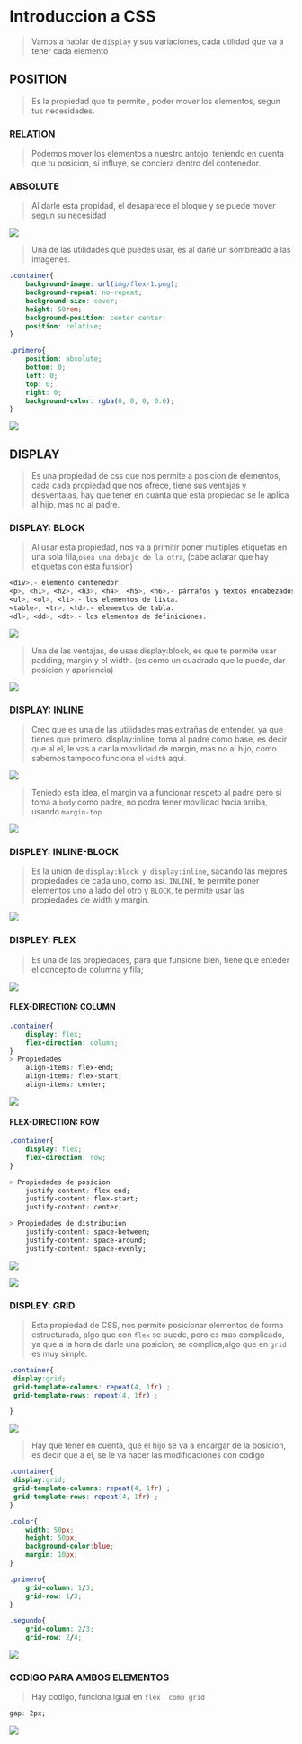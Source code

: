 # Introduccion a CSS

> Vamos a hablar de `display` y sus variaciones, cada utilidad que va a tener cada elemento

## POSITION
> Es la propiedad que te permite , poder  mover los elementos, segun tus necesidades.

### RELATION

> Podemos mover los elementos a nuestro antojo, teniendo en cuenta que tu posicion, si influye, se conciera dentro del contenedor.

### ABSOLUTE

> Al darle esta propidad, el desaparece el bloque y se puede mover segun su necesidad


![](img/position.png)


> Una de las utilidades que puedes usar, es al darle un sombreado a las imagenes.

```CSS
.container{
    background-image: url(img/flex-1.png);
    background-repeat: no-repeat;
    background-size: cover;
    height: 50rem;
    background-position: center center;
    position: relative;
}

.primero{
    position: absolute;
    bottom: 0;
    left: 0;
    top: 0;
    right: 0;
    background-color: rgba(0, 0, 0, 0.6);
}

```

![](img/sombreado.png)


## DISPLAY

> Es una propiedad  de css que nos permite a posicion de elementos, cada cada propiedad que nos ofrece, tiene sus ventajas y desventajas, hay que tener en cuanta que esta propiedad se le aplica al hijo, mas no al padre.

### DISPLAY: BLOCK
> Al usar esta propiedad, nos va a primitir poner multiples etiquetas en una sola fila,`osea una debajo de la otra`, (cabe aclarar que hay etiquetas con esta funsion)

```CSS
<div>.- elemento contenedor.
<p>, <h1>, <h2>, <h3>, <h4>, <h5>, <h6>.- párrafos y textos encabezados.
<ul>, <ol>, <li>.- los elementos de lista.
<table>, <tr>, <td>.- elementos de tabla.
<dl>, <dd>, <dt>.- los elementos de definiciones.
```

![](img/parte1.png)

> Una de las ventajas, de usas display:block, es que te permite usar padding, margin y el width. (es como un cuadrado que le puede, dar posicion y apariencia)

![](img/resumen_block.png)


### DISPLAY: INLINE

> Creo que es una de las utilidades mas extrañas de entender, ya que tienes que primero, display:inline, toma al padre como base, es decir que al el, le vas a dar la movilidad de margin, mas no al hijo, como sabemos tampoco funciona el `width` aqui. 

![](img/parte2.png)

> Teniedo esta idea, el margin va a funcionar respeto al padre pero si toma a `body` como padre, no podra tener movilidad hacia arriba, usando `margin-top`

![](img/parte3.png)

### DISPLEY: INLINE-BLOCK

> Es la union de `display:block y display:inline`, sacando las mejores propiedades de cada uno, como asi. `INLINE`, te permite poner elementos uno a lado del otro y `BLOCK`, te permite usar las propiedades de width y margin.

![](img/parte4.png)


### DISPLEY: FLEX

> Es una de las propiedades, para que funsione bien, tiene que enteder el concepto de columna y fila;

![](img/flex-1.png)

#### FLEX-DIRECTION: COLUMN

``` CSS
.container{
    display: flex;
    flex-direction: column;
}
> Propiedades
    align-items: flex-end;
    align-items: flex-start;
    align-items: center;

```
![](img/flex-2.png)
#### FLEX-DIRECTION: ROW

``` CSS
.container{
    display: flex;
    flex-direction: row;
}

> Propiedades de posicion
    justify-content: flex-end;
    justify-content: flex-start;
    justify-content: center;

> Propiedades de distribucion
    justify-content: space-between;
    justify-content: space-around;
    justify-content: space-evenly;

```
![](img/flex-3.png)

![](img/flex-4.png)


### DISPLEY: GRID            

> Esta propiedad de CSS, nos permite posicionar elementos de forma estructurada, algo que con `flex` se puede, pero es mas complicado, ya que a la hora de darle una posicion, se complica,algo que en `grid` es muy simple.

```CSS
.container{
 display:grid;
 grid-template-columns: repeat(4, 1fr) ;
 grid-template-rows: repeat(4, 1fr) ;

}
```

![](img/grid-1.png)

>  Hay que tener en cuenta, que el hijo se va a encargar de la posicion, es decir que a el, se le va hacer las modificaciones con codigo


```CSS
.container{
 display:grid;
 grid-template-columns: repeat(4, 1fr) ;
 grid-template-rows: repeat(4, 1fr) ;
}

.color{
    width: 50px;
    height: 50px;
    background-color:blue;
    margin: 10px;
}

.primero{
    grid-column: 1/3;
    grid-row: 1/3;
}

.segundo{
    grid-column: 2/3;
    grid-row: 2/4;

```

![](img/grid-2.png)


### CODIGO PARA AMBOS ELEMENTOS

> Hay codigo, funciona igual en `flex  como grid`


```CSS
gap: 2px;
```

![](img/flex-grid.png)
